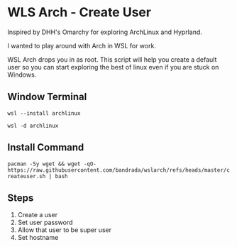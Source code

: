 # WLS Arch - Create User

Inspired by DHH's Omarchy for exploring ArchLinux and Hyprland.

I wanted to play around with Arch in WSL for work.

WSL Arch drops you in as root. This script will help you create a default user
so you can start exploring the best of linux even if you are stuck on Windows.


## Window Terminal
`wsl --install archlinux`

`wsl -d archlinux`

## Install Command
`pacman -Sy wget && wget -qO- https://raw.githubusercontent.com/bandrada/wslarch/refs/heads/master/createuser.sh | bash`

## Steps
1. Create a user
2. Set user password
3. Allow that user to be super user
4. Set hostname
